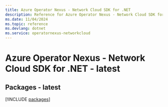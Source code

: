 ```yaml
---
title: Azure Operator Nexus - Network Cloud SDK for .NET
description: Reference for Azure Operator Nexus - Network Cloud SDK for .NET
ms.date: 11/04/2024
ms.topic: reference
ms.devlang: dotnet
ms.service: operatornexus-networkcloud
---
```

# Azure Operator Nexus - Network Cloud SDK for .NET - latest
## Packages - latest
[!INCLUDE [packages](operator-nexus---network-cloud-index.md)]